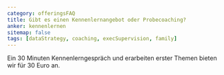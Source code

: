 ```yaml
---
category: offeringsFAQ
title: Gibt es einen Kennenlernangebot oder Probecoaching?
anker: kennenlernen
sitemap: false
tags: [dataStrategy, coaching, execSupervision, family]
---
```


Ein 30 Minuten Kennenlerngespräch und erarbeiten erster Themen bieten wir für 30 Euro an.
